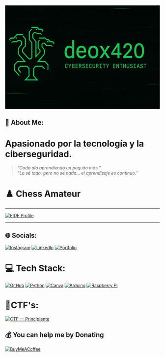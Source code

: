 <!-- Banner -->
<p align="center">
  <img src="https://raw.githubusercontent.com/deox420/deox420/main/banner.png" alt="banner" />
</p>

## 💫 About Me:
# Apasionado por la tecnología y la ciberseguridad.<br>

> *“Cada día aprendiendo un poquito más.”*  
> *“Lo sé todo, pero no sé nada… el aprendizaje es continuo.”*

# ♟️ Chess Amateur

---

[![FIDE Profile](https://img.shields.io/badge/FIDE-Profile-0b74b8?style=for-the-badge&logo=chessdotcom&logoColor=white)](https://ratings.fide.com/profile/535099879)

---

## 🌐 Socials:
[![Instagram](https://img.shields.io/badge/Instagram-%23E4405F.svg?logo=Instagram&logoColor=white)](https://instagram.com/ashala_hb) 
[![LinkedIn](https://img.shields.io/badge/LinkedIn-%230077B5.svg?logo=linkedin&logoColor=white)](https://linkedin.com/in/deox) 
[![Portfolio](https://img.shields.io/badge/Portfolio-%23000000.svg?style=for-the-badge&logo=firefox&logoColor=#FF7139)](https://deox.dev/)

# 💻 Tech Stack:
[![GitHub](https://img.shields.io/badge/github-%23121011.svg?style=for-the-badge&logo=github&logoColor=white)](https://github.com/deox420)
[![Python](https://img.shields.io/badge/python-3670A0?style=for-the-badge&logo=python&logoColor=ffdd54)](https://www.python.org/)
[![Canva](https://img.shields.io/badge/Canva-%2300C4CC.svg?style=for-the-badge&logo=Canva&logoColor=white)](https://www.canva.com/)
[![Arduino](https://img.shields.io/badge/-Arduino-00979D?style=for-the-badge&logo=Arduino&logoColor=white)](https://www.arduino.cc/)
[![Raspberry Pi](https://img.shields.io/badge/-Raspberry_Pi-C51A4A?style=for-the-badge&logo=Raspberry-Pi)](https://www.raspberrypi.com/)

# 🧪CTF's:
[![CTF — Principiante](https://img.shields.io/badge/CTF-Principiante-brightgreen?style=for-the-badge)](https://github.com/deox420/CTF)


## 💰 You can help me by Donating
[![BuyMeACoffee](https://img.shields.io/badge/Buy%20Me%20a%20Coffee-ffdd00?style=for-the-badge&logo=buy-me-a-coffee&logoColor=black)](https://buymeacoffee.com/ashala_hb) 

<!-- Proudly created with GPRM ( https://gprm.itsvg.in ) -->
